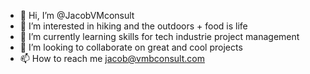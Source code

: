 - 👋 Hi, I’m @JacobVMconsult
- 👀 I’m interested in hiking and the outdoors + food is life
- 🌱 I’m currently learning skills for tech industrie project management
- 💞️ I’m looking to collaborate on great and cool projects
- 📫 How to reach me jacob@vmbconsult.com

<!---
JacobVMconsult/JacobVMconsult is a ✨ special ✨ repository because its `README.md` (this file) appears on your GitHub profile.
You can click the Preview link to take a look at your changes.
--->
